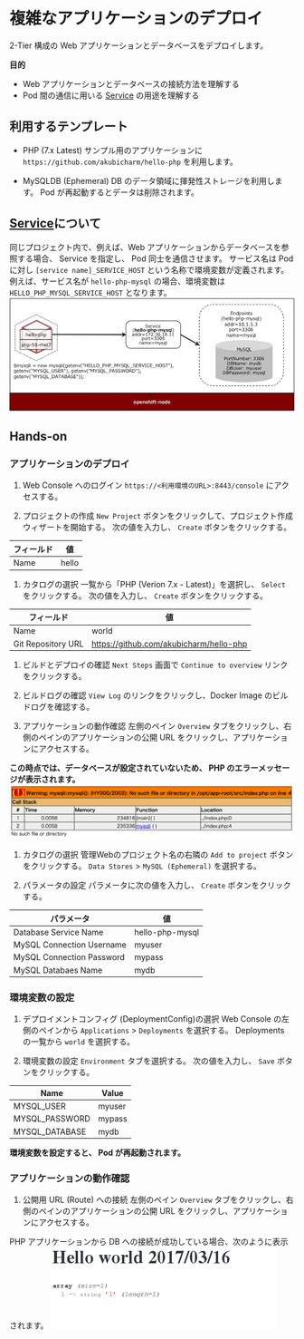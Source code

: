 # 複雑なアプリケーションのデプロイ
2-Tier 構成の Web アプリケーションとデータベースをデプロイします。

**目的**
* Web アプリケーションとデータベースの接続方法を理解する
* Pod 間の通信に用いる [Service] の用途を理解する

## 利用するテンプレート
* PHP (7.x Latest)
サンプル用のアプリケーションに `https://github.com/akubicharm/hello-php` を利用します。

* MySQLDB (Ephemeral)
DB のデータ領域に揮発性ストレージを利用します。
Pod が再起動するとデータは削除されます。

## [Service]について
同じプロジェクト内で、例えば、Web アプリケーションからデータベースを参照する場合、 Service を指定し、 Pod 同士を通信させます。
サービス名は Pod に対し `[service name]_SERVICE_HOST` という名称で環境変数が定義されます。
例えば、サービス名が `hello-php-mysql` の場合、環境変数は `HELLO_PHP_MYSQL_SERVICE_HOST` となります。
![PHP-MySQL](./PHP-MySQL.jpg)

## Hands-on
### アプリケーションのデプロイ

1. Web Console へのログイン
 `https://<利用環境のURL>:8443/console` にアクセスする。

1. プロジェクトの作成
 `New Project` ボタンをクリックして、プロジェクト作成ウィザートを開始する。
次の値を入力し、 `Create` ボタンをクリックする。

|フィールド|値|
|---|---|
|Name|hello|

1. カタログの選択
一覧から「PHP (Verion 7.x - Latest)」を選択し、 `Select` をクリックする。
次の値を入力し、 `Create` ボタンをクリックする。

|フィールド|値|
|---|---|
|Name|world|
|Git Repository URL|https://github.com/akubicharm/hello-php|

1. ビルドとデプロイの確認
`Next Steps` 画面で `Continue to overview` リンクをクリックする。

1. ビルドログの確認
`View Log` のリンクをクリックし、Docker Image のビルドログを確認する。

1. アプリケーションの動作確認
左側のペイン `Overview` タブをクリックし、右側のペインのアプリケーションの公開 URL をクリックし、アプリケーションにアクセスする。

**この時点では、データベースが設定されていないため、 PHP のエラーメッセージが表示されます。**
![PHP Error](./php-error.png)

1. カタログの選択
管理Webのプロジェクト名の右隣の `Add to project` ボタンをクリックする。
`Data Stores` > `MySQL (Ephemeral)` を選択する。

1. パラメータの設定
パラメータに次の値を入力し、 `Create` ボタンをクリックする。

|パラメータ|値|
|---|---|
|Database Service Name|hello-php-mysql|
|MySQL Connection Username|myuser|
|MySQL Connection Password|mypass|
|MySQL Databaes Name|mydb|

### 環境変数の設定

1. デプロイメントコンフィグ (DeploymentConfig)の選択
Web Console の左側のペインから `Applications` > `Deployments` を選択する。
Deployments の一覧から `world` を選択する。

1. 環境変数の設定
`Environment` タブを選択する。
次の値を入力し、 `Save` ボタンをクリックする。

|Name|Value|
|---|---|
|MYSQL_USER|myuser|
|MYSQL_PASSWORD|mypass|
|MYSQL_DATABASE|mydb|

**環境変数を設定すると、 Pod が再起動されます。**

### アプリケーションの動作確認

1. 公開用 URL (Route) への接続
左側のペイン `Overview` タブをクリックし、右側のペインのアプリケーションの公開 URL をクリックし、アプリケーションにアクセスする。

PHP アプリケーションから DB への接続が成功している場合、次のように表示されます。
![PHP Success](./php-success.png)

[Service]: https://docs.openshift.com/container-platform/latest/architecture/core_concepts/pods_and_services.html#services
